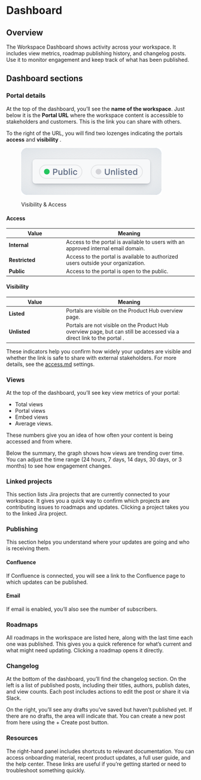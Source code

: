 # Dashboard

## Overview

The Workspace Dashboard shows activity across your workspace. It includes view metrics, roadmap publishing history, and changelog posts. Use it to monitor engagement and keep track of what has been published.

## Dashboard sections

### Portal details

At the top of the dashboard, you’ll see the **name of the workspace**. Just below it is the **Portal URL** where the workspace content is accessible to stakeholders and customers. This is the link you can share with others.

To the right of the URL, you will find two lozenges indicating the portals **access** and **visibility** .

<figure><img src="../.gitbook/assets/Dashboard-visibility.png" alt="" width="375"><figcaption><p>Visibility &#x26; Access</p></figcaption></figure>

#### Access

<table data-header-hidden><thead><tr><th width="139.00390625">Value</th><th>Meaning</th></tr></thead><tbody><tr><td><strong>Internal</strong></td><td>Access to the portal is available to users with an approved internal email domain.</td></tr><tr><td><strong>Restricted</strong></td><td>Access to the portal is available to authorized users outside your organization.</td></tr><tr><td><strong>Public</strong></td><td>Access to the portal is open to the public.</td></tr></tbody></table>

#### Visibility

<table data-header-hidden><thead><tr><th width="139.00390625">Value</th><th>Meaning</th></tr></thead><tbody><tr><td><strong>Listed</strong></td><td>Portals are visible on the Product Hub overview page.</td></tr><tr><td><strong>Unlisted</strong></td><td>Portals are not visible on the Product Hub overview page, but can still be accessed via a direct link to the portal .</td></tr></tbody></table>

These indicators help you confirm how widely your updates are visible and whether the link is safe to share with external stakeholders. For more details, see the [access.md](settings/access.md "mention") settings.&#x20;

### Views

At the top of the dashboard, you’ll see key view metrics of your portal:&#x20;

* Total views
* Portal views
* Embed views
* Average views.&#x20;

These numbers give you an idea of how often your content is being accessed and from where.

Below the summary, the graph shows how views are trending over time. You can adjust the time range (24 hours, 7 days, 14 days, 30 days, or 3 months) to see how engagement changes.&#x20;

### Linked projects

This section lists Jira projects that are currently connected to your workspace. It gives you a quick way to confirm which projects are contributing issues to roadmaps and updates. Clicking a project takes you to the linked Jira project.

### Publishing&#x20;

This section helps you understand where your updates are going and who is receiving them.

#### Confluence

If Confluence is connected, you will see a link to the Confluence page to which updates can be published.&#x20;

#### Email

If email is enabled, you’ll also see the number of subscribers.&#x20;

### Roadmaps

All roadmaps in the workspace are listed here, along with the last time each one was published. This gives you a quick reference for what’s current and what might need updating. Clicking a roadmap opens it directly.

### Changelog

At the bottom of the dashboard, you’ll find the changelog section. On the left is a list of published posts, including their titles, authors, publish dates, and view counts. Each post includes actions to edit the post or share it via Slack.&#x20;

On the right, you’ll see any drafts you’ve saved but haven’t published yet. If there are no drafts, the area will indicate that. You can create a new post from here using the + Create post button.

### Resources

The right-hand panel includes shortcuts to relevant documentation. You can access onboarding material, recent product updates, a full user guide, and the help center. These links are useful if you’re getting started or need to troubleshoot something quickly.

